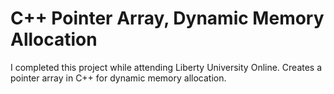 # C++ Pointer Array, Dynamic Memory Allocation
I completed this project while attending Liberty University Online. Creates a pointer array in C++ for dynamic memory allocation.
